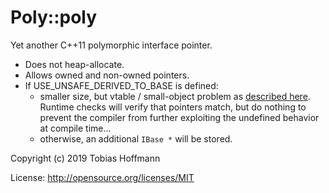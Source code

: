 Poly::poly
==========

Yet another C++11 polymorphic interface pointer.

* Does not heap-allocate.
* Allows owned and non-owned pointers.
* If USE_UNSAFE_DERIVED_TO_BASE is defined:
  * smaller size, but vtable / small-object problem as [described here](http://stlab.cc/tips/small-object-optimizations.html).  
    Runtime checks will verify that pointers match, but do nothing to prevent the compiler
    from further exploiting the undefined behavior at compile time...
  * otherwise, an additional `IBase *` will be stored.

Copyright (c) 2019 Tobias Hoffmann

License: http://opensource.org/licenses/MIT

